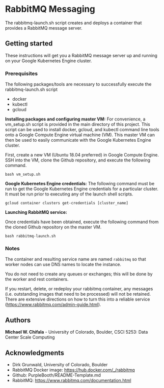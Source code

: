 # RabbitMQ Messaging

The rabbitmq-launch.sh script creates and deploys a container that provides a RabbitMQ message server.

## Getting started

These instructions will get you a RabbitMQ message server up and running on your Google Kubernetes Engine cluster.

### Prerequisites

The following packages/tools are necessary to successfully execute the rabbitmq-launch.sh script

- docker
- kubectl
- gcloud

**Installing packages and configuring master VM:**
For convenience, a vm_setup.sh script is provided in the main directory of this project. This script can be used to install docker, gcloud, and kubectl command line tools onto a Google Compute Engine virtual machine (VM). This master VM can then be used to easily communicate with the Google Kubernetes Engine cluster.

First, create a new VM (Ubuntu 18.04 preferred) in Google Compute Engine. SSH into the VM, clone the Github repository, and execute the following command.

```
bash vm_setup.sh
```

**Google Kubernetes Engine credentials:**
The following command must be run to get the Google Kubernetes Engine credentials for a particular cluster. It must be run prior to executing any of the launch shell scripts.

```
gcloud container clusters get-credentials [cluster_name]
```

**Launching RabbitMQ service:**

Once credentials have been obtained, execute the following command from the cloned Github repository on the master VM.

```
bash rabbitmq-launch.sh
```

### Notes
The container and resulting service name are named `rabbitmq` so that worker nodes can use DNS names to locate the instance.

You do not need to create any queues or exchanges; this will be done by the worker and rest containers.

If you restart, delete, or redeploy your rabbitmq container, any messages (i.e. outstanding images that need to be processed) will not be retained. There are extensive directions on how to turn this into a reliable service (https://www.rabbitmq.com/admin-guide.html).

## Authors

**Michael W. Chifala** - University of Colorado, Boulder, CSCI 5253: Data Center Scale Computing

## Acknowledgments

* Dirk Grunwald, University of Colorado, Boulder
* RabbitMQ Docker image: https://hub.docker.com/_/rabbitmq
* Github: PurpleBooth/README-Template.md
* RabbitMQ: https://www.rabbitmq.com/documentation.html
